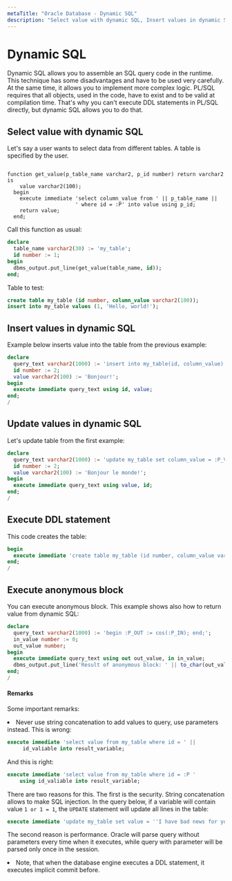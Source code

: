 ```yaml
---
metaTitle: "Oracle Database - Dynamic SQL"
description: "Select value with dynamic SQL, Insert values in dynamic SQL, Update values in dynamic SQL, Execute DDL statement, Execute anonymous block"
---
```


# Dynamic SQL


Dynamic SQL allows you to assemble an SQL query code in the runtime. This technique has some disadvantages and have to be used very carefully. At the same time, it allows you to implement more complex logic. PL/SQL requires that all objects, used in the code, have to exist and to be valid at compilation time. That's why you can't execute DDL statements in PL/SQL directly, but dynamic SQL allows you to do that.



## Select value with dynamic SQL


Let's say a user wants to select data from different tables. A table is specified by the user.

```

function get_value(p_table_name varchar2, p_id number) return varchar2 is
    value varchar2(100);
  begin
    execute immediate 'select column_value from ' || p_table_name || 
                      ' where id = :P' into value using p_id;
    return value;
  end;

```

Call this function as usual:

```sql
declare
  table_name varchar2(30) := 'my_table';
  id number := 1;
begin
  dbms_output.put_line(get_value(table_name, id));
end;

```

Table to test:

```sql
create table my_table (id number, column_value varchar2(100));
insert into my_table values (1, 'Hello, world!');

```



## Insert values in dynamic SQL


Example below inserts value into the table from the previous example:

```sql
declare
  query_text varchar2(1000) := 'insert into my_table(id, column_value) values (:P_ID, :P_VAL)';
  id number := 2;
  value varchar2(100) := 'Bonjour!';
begin
  execute immediate query_text using id, value;
end;
/

```



## Update values in dynamic SQL


Let's update table from the first example:

```sql
declare
  query_text varchar2(1000) := 'update my_table set column_value = :P_VAL where id = :P_ID';
  id number := 2;
  value varchar2(100) := 'Bonjour le monde!';
begin
  execute immediate query_text using value, id;
end;
/

```



## Execute DDL statement


This code creates the table:

```sql
begin
  execute immediate 'create table my_table (id number, column_value varchar2(100))';
end;
/

```



## Execute anonymous block


You can execute anonymous block. This example shows also how to return value from dynamic SQL:

```sql
declare
  query_text varchar2(1000) := 'begin :P_OUT := cos(:P_IN); end;';
  in_value number := 0;
  out_value number;
begin
  execute immediate query_text using out out_value, in in_value;
  dbms_output.put_line('Result of anonymous block: ' || to_char(out_value));
end;
/

```



#### Remarks


Some important remarks:

<li>
Never use string concatenation to add values to query, use parameters instead. This is wrong:

```sql
execute immediate 'select value from my_table where id = ' || 
     id_valiable into result_variable;

```


And this is right:

```sql
execute immediate 'select value from my_table where id = :P '
    using id_valiable into result_variable;

```


There are two reasons for this. The first is the security. String concatenation allows to make SQL injection. In the query below, if a variable will contain value `1 or 1 = 1`, the `UPDATE` statement will update all lines in the table:

```sql
execute immediate 'update my_table set value = ''I have bad news for you'' where id = ' || id;

```


The second reason is performance. Oracle will parse query without parameters every time when it executes, while query with parameter will be parsed only once in the session.
</li>
<li>
Note, that when the database engine executes a DDL statement, it executes implicit commit before.
</li>

